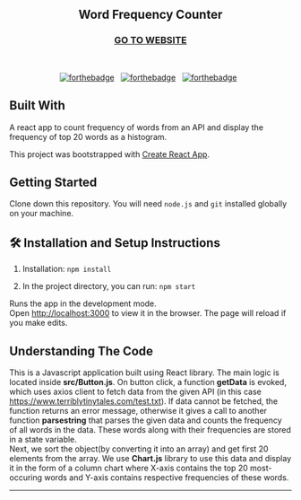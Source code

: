 <h2 align="center">
  Word Frequency Counter<br/>
  <h3 align ="center"><a href ="https://word-frequency-counter-sage.vercel.app/">GO TO WEBSITE</a></h3>
</h2>


<br/>

<div align="center">

[![forthebadge](https://forthebadge.com/images/badges/built-with-love.svg)](https://forthebadge.com) &nbsp;
[![forthebadge](https://forthebadge.com/images/badges/made-with-javascript.svg)](https://forthebadge.com) &nbsp;
[![forthebadge](https://forthebadge.com/images/badges/open-source.svg)](https://forthebadge.com) &nbsp;


</div>

## Built With

A react app to count frequency of words from an API and display the frequency of top 20 words as a histogram.

This project was bootstrapped with [Create React App](https://github.com/facebook/create-react-app).


## Getting Started

Clone down this repository. You will need `node.js` and `git` installed globally on your machine.

## 🛠 Installation and Setup Instructions

1. Installation: `npm install`

2. In the project directory, you can run: `npm start`

Runs the app in the development mode.\
Open [http://localhost:3000](http://localhost:3000) to view it in the browser.
The page will reload if you make edits.

## Understanding The Code

<div>
This is a Javascript application built using React library. The main logic is located inside <b>src/Button.js</b>. On button click, a function <b>getData</b> is evoked, which uses axios client to fetch data from the given API (in this case <a href="https://www.terriblytinytales.com/test.txt">https://www.terriblytinytales.com/test.txt</a>). If data cannot be fetched, the function returns an error message, otherwise it gives a call to another function <b>parsestring</b> that parses the given data and counts the frequency of all words in the data. These words along with their frequencies are stored in a state variable. 
<br/>
Next, we sort the object(by converting it into an array) and get first 20 elements from the array. We use <b>Chart.js</b> library to use this data and display it in the form of a column chart where X-axis contains the top 20 most-occuring words and Y-axis contains respective frequencies of these words.
</div>
<hr/>
